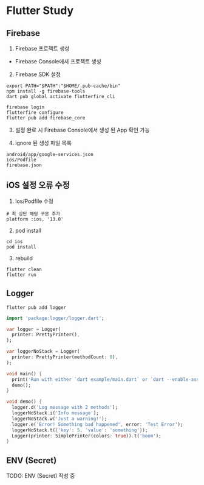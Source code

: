 # Flutter Study

## Firebase

1. Firebase 프로젝트 생성
- Firebase Console에서 프로젝트 생성

2. Firebase SDK 설정

```sheel
export PATH="$PATH":"$HOME/.pub-cache/bin"
npm install -g firebase-tools
dart pub global activate flutterfire_cli

firebase login
flutterfire configure
flutter pub add firebase_core
```

3. 설정 완료 시 Firebase Console에서 생성 된 App 확인 가능

4. ignore 된 생성 파일 목록
```shell
android/app/google-services.json
ios/Podfile
firebase.json
```

## iOS 설정 오류 수정
1. ios/Podfile 수정
```shell
# 최 상단 해당 구문 추가
platform :ios, '13.0'
```

2. pod install
```shell
cd ios
pod install
```

3. rebuild
```shell
flutter clean
flutter run
```

## Logger
```shell
flutter pub add logger
```

```dart
import 'package:logger/logger.dart';

var logger = Logger(
  printer: PrettyPrinter(),
);

var loggerNoStack = Logger(
  printer: PrettyPrinter(methodCount: 0),
);

void main() {
  print('Run with either `dart example/main.dart` or `dart --enable-asserts example/main.dart`.');
  demo();
}

void demo() {
  logger.d('Log message with 2 methods');
  loggerNoStack.i('Info message');
  loggerNoStack.w('Just a warning!');
  logger.e('Error! Something bad happened', error: 'Test Error');
  loggerNoStack.t({'key': 5, 'value': 'something'});
  Logger(printer: SimplePrinter(colors: true)).t('boom');
}
```

## ENV (Secret)
TODO: ENV (Secret) 작성 중